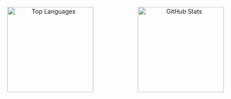 <p align="center">
  <img height="200em" weight="100em" align="left" src="https://github-readme-stats.vercel.app/api/top-langs?username=inesbatista74&show_icons=true&locale=en&layout=compact" alt="Top Languages" />
  <img height="200em" weight="100em" align="right" src="https://github-readme-stats.vercel.app/api?username=inesbatista74&show_icons=true&locale=en" alt="GitHub Stats" />
</p>
